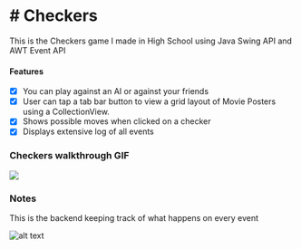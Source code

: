 # # Checkers
This is the Checkers game I made in High School using Java Swing API and AWT Event API

#### Features
- [x] You can play against an AI or against your friends
- [x] User can tap a tab bar button to view a grid layout of Movie Posters using a CollectionView.
- [x] Shows possible moves when clicked on a checker
- [x] Displays extensive log of all events

### Checkers walkthrough GIF
<img src="http://g.recordit.co/8s9PTqHZyz.gif" ><br>

### Notes

This is the backend keeping track of what happens on every event

![alt text](https://i.imgur.com/BFrw87I.png)
